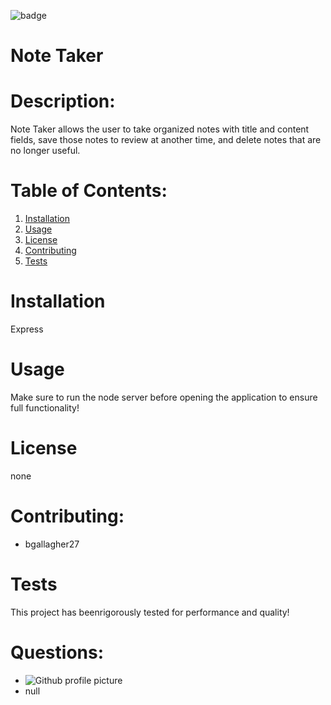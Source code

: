 ![badge](https://img.shields.io/static/v1?label=Created-With&message=Express&color=blue)
# Note Taker

# Description:
Note Taker allows the user to take organized notes with title and content fields, save those notes to review at another time, and delete notes that are no longer useful.

# Table of Contents:
1. [Installation](link)
1. [Usage](link)
1. [License](link)
1. [Contributing](link)
1. [Tests](link)

# Installation
Express

# Usage
Make sure to run the node server before opening the application to ensure full functionality!

# License
none

# Contributing:
* bgallagher27

# Tests
This project has beenrigorously tested for performance and quality!

# Questions: 
* ![Github profile picture](https://avatars3.githubusercontent.com/u/58610224?v=4)
* null